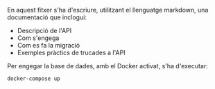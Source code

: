 En aquest fitxer s'ha d'escriure, utilitzant el llenguatge markdown, una documentació que inclogui:

- Descripció de l'API
- Com s'engega
- Com es fa la migració
- Exemples pràctics de trucades a l'API

Per engegar la base de dades, amb el Docker activat, s'ha d'executar:

```bash
docker-compose up
